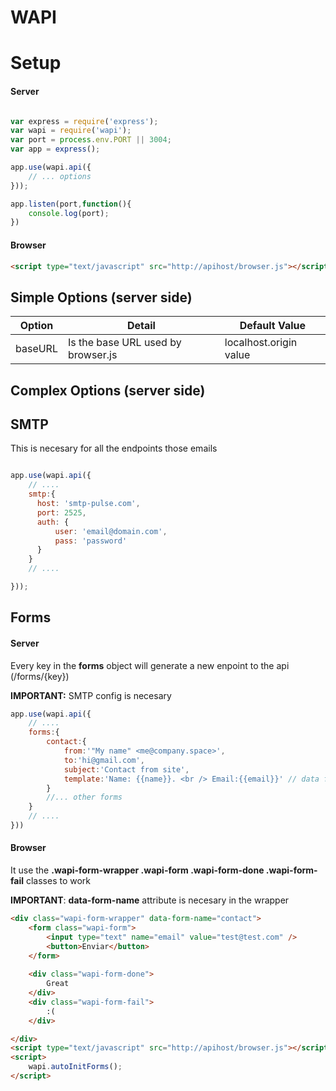 # WAPI 
# Setup

#### Server

```js

var express = require('express');
var wapi = require('wapi');
var port = process.env.PORT || 3004;
var app = express();

app.use(wapi.api({
	// ... options
}));

app.listen(port,function(){
	console.log(port);
})

```

#### Browser
```html
<script type="text/javascript" src="http://apihost/browser.js"></script>
```


## Simple Options (server side)

| Option  | Detail | Default Value |
| ------------- | ------------- | ------------- |
| baseURL  | Is the base URL used by browser.js | localhost.origin value |


## Complex Options (server side)

## SMTP
This is necesary for all the endpoints those emails 

```js

app.use(wapi.api({
	// ....
	smtp:{
	  host: 'smtp-pulse.com', 
	  port: 2525,
	  auth: {
	      user: 'email@domain.com',
	      pass: 'password'
	  }
	}
	// ....

}));

```
## Forms
#### Server

Every key in the **forms** object will generate a new enpoint to the api (/forms/{key})

**IMPORTANT:** SMTP config is necesary



```js
app.use(wapi.api({
	// ....
	forms:{
		contact:{
			from:'"My name" <me@company.space>',
			to:'hi@gmail.com',
			subject:'Contact from site',
			template:'Name: {{name}}. <br /> Email:{{email}}' // data from req.body
		}
		//... other forms
	}
	// ....
}))


```

#### Browser

It use the **.wapi-form-wrapper .wapi-form .wapi-form-done .wapi-form-fail** classes to work

**IMPORTANT**: **data-form-name** attribute is necesary in the wrapper

```html
<div class="wapi-form-wrapper" data-form-name="contact">
	<form class="wapi-form">
		<input type="text" name="email" value="test@test.com" />  
		<button>Enviar</button>
	</form>
	
	<div class="wapi-form-done">
		Great
	</div>
	<div class="wapi-form-fail">
		:(
	</div>

</div>
<script type="text/javascript" src="http://apihost/browser.js"></script>
<script>
	wapi.autoInitForms();
</script>
```
